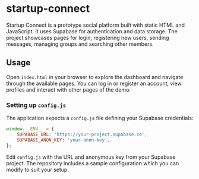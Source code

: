 # startup-connect

Startup Connect is a prototype social platform built with static HTML and JavaScript. It uses Supabase for authentication and data storage. The project showcases pages for login, registering new users, sending messages, managing groups and searching other members.

## Usage

Open `index.html` in your browser to explore the dashboard and navigate through the available pages. You can log in or register an account, view profiles and interact with other pages of the demo.

### Setting up `config.js`

The application expects a `config.js` file defining your Supabase credentials:

```javascript
window.__ENV__ = {
    SUPABASE_URL: 'https://your-project.supabase.co',
    SUPABASE_ANON_KEY: 'your-anon-key',
};
```

Edit `config.js` with the URL and anonymous key from your Supabase project. The repository includes a sample configuration which you can modify to suit your setup.

